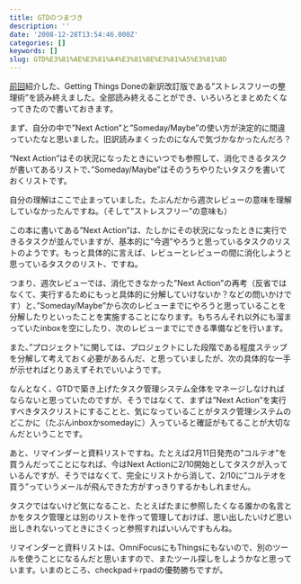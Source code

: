 ```yaml
---
title: GTDのつまづき
description: ''
date: '2008-12-28T13:54:46.000Z'
categories: []
keywords: []
slug: GTD%E3%81%AE%E3%81%A4%E3%81%BE%E3%81%A5%E3%81%8D
---
```

[前回](http://blog.qli.jp/2008/12/%E3%81%AF%E3%81%98%E3%82%81%E3%81%A6%E3%81%AEgtd-%E3%82%B9%E3%83%88%E3%83%AC%E3%82%B9%E3%83%95%E3%83%AA%E3%83%BC%E3%81%AE%E6%95%B4%E7%90%86%E8%A1%93.html)紹介した、Getting Things Doneの新訳改訂版である”ストレスフリーの整理術”を読み終えました。全部読み終えることができ、いろいろとまとめたくなってきたので書いておきます。

まず、自分の中で”Next Action”と”Someday/Maybe”の使い方が決定的に間違っていたなと思いました。旧訳読みまくったのになんで気づかなかったんだろ？

“Next Action”はその状況になったときにいつでも参照して、消化できるタスクが書いてあるリストで、”Someday/Maybe”はそのうちやりたいタスクを書いておくリストです。

自分の理解はここで止まっていました。たぶんだから週次レビューの意味を理解していなかったんですね。（そして”ストレスフリー”の意味も）

この本に書いてある”Next Action”は、たしかにその状況になったときに実行できるタスクが並んでいますが、基本的に”今週”やろうと思っているタスクのリストのようです。もっと具体的に言えば、レビューとレビューの間に消化しようと思っているタスクのリスト、ですね。

つまり、週次レビューでは、消化できなかった”Next Action”の再考（反省ではなくて、実行するためにもっと具体的に分解していけないか？などの問いかけです）と、”Someday/Maybe”から次のレビューまでにやろうと思っていることを分解したりといったことを実施することになります。もちろんそれ以外にも溜まっていたinboxを空にしたり、次のレビューまでにできる準備などを行います。

また、”プロジェクト”に関しては、プロジェクトにした段階である程度ステップを分解して考えておく必要があるんだ、と思っていましたが、次の具体的な一手が示せればとりあえずそれでいいようです。

なんとなく、GTDで築き上げたタスク管理システム全体をマネージしなければならないと思っていたのですが、そうではなくて、まずは”Next Action”を実行すべきタスクリストにすることと、気になっていることがタスク管理システムのどこかに（たぶんinboxかsomedayに）入っていると確証がもてることが大切なんだということです。

あと、リマインダーと資料リストですね。たとえば2月11日発売の”コルテオ”を買うんだってことになれば、今はNext Actionに2/10開始としてタスクが入っているんですが、そうではなくて、完全にリストから消して、2/10に”コルテオを買う”っていうメールが飛んできた方がすっきりするかもしれません。

タスクではないけど気になること、たとえばたまに参照したくなる誰かの名言とかをタスク管理とは別のリストを作って管理しておけば、思い出したいけど思い出しきれないってときにさくっと参照すればいいんですもんね。

リマインダーと資料リストは、OmniFocusにもThingsにもないので、別のツールを使うことになるんだと思いますので、またツール探しをしようかなと思っています。いまのところ、checkpad＋rpadの優勢勝ちですが。